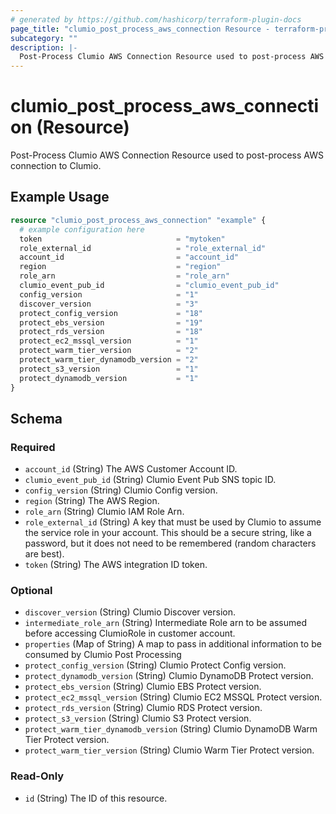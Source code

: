 ```yaml
---
# generated by https://github.com/hashicorp/terraform-plugin-docs
page_title: "clumio_post_process_aws_connection Resource - terraform-provider-clumio"
subcategory: ""
description: |-
  Post-Process Clumio AWS Connection Resource used to post-process AWS connection to Clumio.
---
```


# clumio_post_process_aws_connection (Resource)

Post-Process Clumio AWS Connection Resource used to post-process AWS connection to Clumio.

## Example Usage

```terraform
resource "clumio_post_process_aws_connection" "example" {
  # example configuration here
  token                              = "mytoken"
  role_external_id                   = "role_external_id"
  account_id                         = "account_id"
  region                             = "region"
  role_arn                           = "role_arn"
  clumio_event_pub_id                = "clumio_event_pub_id"
  config_version                     = "1"
  discover_version                   = "3"
  protect_config_version             = "18"
  protect_ebs_version                = "19"
  protect_rds_version                = "18"
  protect_ec2_mssql_version          = "1"
  protect_warm_tier_version          = "2"
  protect_warm_tier_dynamodb_version = "2"
  protect_s3_version                 = "1"
  protect_dynamodb_version           = "1"
}
```

<!-- schema generated by tfplugindocs -->
## Schema

### Required

- `account_id` (String) The AWS Customer Account ID.
- `clumio_event_pub_id` (String) Clumio Event Pub SNS topic ID.
- `config_version` (String) Clumio Config version.
- `region` (String) The AWS Region.
- `role_arn` (String) Clumio IAM Role Arn.
- `role_external_id` (String) A key that must be used by Clumio to assume the service role in your account. This should be a secure string, like a password, but it does not need to be remembered (random characters are best).
- `token` (String) The AWS integration ID token.

### Optional

- `discover_version` (String) Clumio Discover version.
- `intermediate_role_arn` (String) Intermediate Role arn to be assumed before accessing ClumioRole in customer account.
- `properties` (Map of String) A map to pass in additional information to be consumed by Clumio Post Processing
- `protect_config_version` (String) Clumio Protect Config version.
- `protect_dynamodb_version` (String) Clumio DynamoDB Protect version.
- `protect_ebs_version` (String) Clumio EBS Protect version.
- `protect_ec2_mssql_version` (String) Clumio EC2 MSSQL Protect version.
- `protect_rds_version` (String) Clumio RDS Protect version.
- `protect_s3_version` (String) Clumio S3 Protect version.
- `protect_warm_tier_dynamodb_version` (String) Clumio DynamoDB Warm Tier Protect version.
- `protect_warm_tier_version` (String) Clumio Warm Tier Protect version.

### Read-Only

- `id` (String) The ID of this resource.


